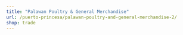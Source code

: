 ```yaml
---
title: "Palawan Poultry & General Merchandise"
url: /puerto-princesa/palawan-poultry-and-general-merchandise-2/
shop: trade
---
```

